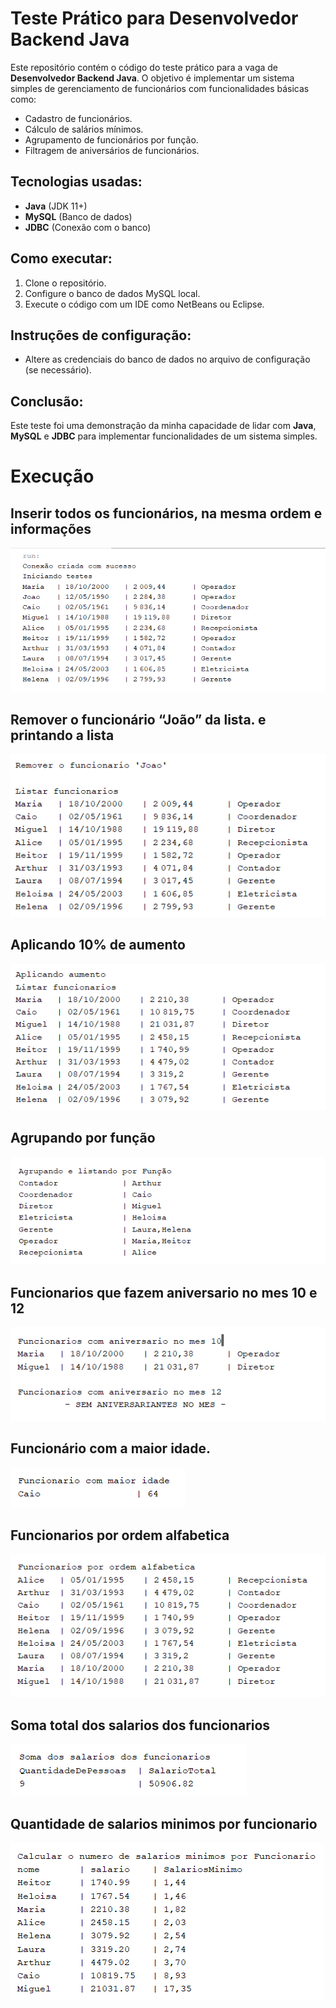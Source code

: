 # Teste Prático para Desenvolvedor Backend Java

Este repositório contém o código do teste prático para a vaga de **Desenvolvedor Backend Java**. O objetivo é implementar um sistema simples de gerenciamento de funcionários com funcionalidades básicas como:
- Cadastro de funcionários.
- Cálculo de salários mínimos.
- Agrupamento de funcionários por função.
- Filtragem de aniversários de funcionários.

## Tecnologias usadas:
- **Java** (JDK 11+)
- **MySQL** (Banco de dados)
- **JDBC** (Conexão com o banco)

## Como executar:
1. Clone o repositório.
2. Configure o banco de dados MySQL local.
3. Execute o código com um IDE como NetBeans ou Eclipse.

## Instruções de configuração:
- Altere as credenciais do banco de dados no arquivo de configuração (se necessário).

## Conclusão:
Este teste foi uma demonstração da minha capacidade de lidar com **Java**, **MySQL** e **JDBC** para implementar funcionalidades de um sistema simples.

# Execução

## Inserir todos os funcionários, na mesma ordem e informações
![Inserindo funcionarios conforme a tabela](./visualização%20do%20console/Etapa1.png)

## Remover o funcionário “João” da lista. e printando a lista
![Remover o funcionário “João” da lista. e printando a lista](./visualização%20do%20console/Etapa2_3.png)

## Aplicando 10% de aumento 
![Aplicando um aumento de 10% para todos os funcionarios](./visualização%20do%20console/Etapa4.png)

## Agrupando por função
![ Agrupando funcionarios por função ](./visualização%20do%20console/Etapa5_6.png)

## Funcionarios que fazem aniversario no mes 10 e 12
![ Aniversariantes do mes 10 e 12 ](./visualização%20do%20console/Etapa8.png)

## Funcionário com a maior idade.
![ Funcionario com maior idade ](./visualização%20do%20console/Etapa9.png)

## Funcionarios por ordem alfabetica
![ Funcionarios por ordem alfabetica ](./visualização%20do%20console/Etapa10.png)

## Soma total dos salarios dos funcionarios
![ Soma total dos salarios ](./visualização%20do%20console/Etapa11.png)

## Quantidade de salarios minimos por funcionario
![ Quantidade de salarios minimos por funcionario ](./visualização%20do%20console/Etapa12.png)
